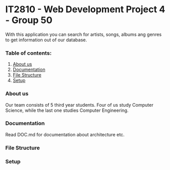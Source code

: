# IT2810 - Web Development Project 4 - Group 50
With this application you can search for artists, songs, albums ang genres to get information out of our database.

### Table of contents:
1. [About us](#AboutUs)
2. [Documentation](#Documentation) 
3. [File Structure](#FileStruct)
4. [Setup](#Setup)

### About us <a name="AboutUs"></a>
Our team consists of 5 third year students. Four of us study Computer Science, while the last one studies Computer 
Engineering.


### Documentation <a name ="Documentation"></a>
Read DOC.md for documentation about architecture etc. 


### File Structure <a name="FileStruct"></a>

### Setup <a name="Setup"></a>
